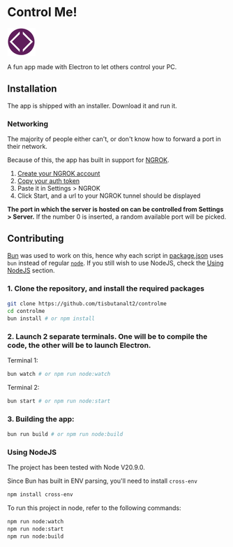 # Control Me!
<img src="./resources/icon.png" width="64" height="64">

A fun app made with Electron to let others control your PC.

## Installation
The app is shipped with an installer. Download it and run it.

### Networking
The majority of people either can't, or don't know how to forward a port in their network.

Because of this, the app has built in support for [NGROK](https://ngrok.com).

1. [Create your NGROK account](https://dashboard.ngrok.com/signup)
2. [Copy your auth token](https://dashboard.ngrok.com/get-started/your-authtoken)
3. Paste it in Settings > NGROK
4. Click Start, and a url to your NGROK tunnel should be displayed

**The port in which the server is hosted on can be controlled from Settings > Server.** If the number 0 is inserted, a random available port will be picked.

## Contributing
[Bun](https://bun.sh) was used to work on this, hence why each script in [package.json](./package.json) uses `bun` instead of regular [`node`](https://nodejs.org).
If you still wish to use NodeJS, check the [Using NodeJS](#using-nodejs) section.

### 1. Clone the repository, and install the required packages
```sh
git clone https://github.com/tisbutanalt2/controlme
cd controlme
bun install # or npm install
```

### 2. Launch 2 separate terminals. One will be to compile the code, the other will be to launch Electron.
Terminal 1:
```sh
bun watch # or npm run node:watch
```

Terminal 2:
```sh
bun start # or npm run node:start
```

### 3. Building the app:
```sh
bun run build # or npm run node:build
```

### Using NodeJS
The project has been tested with Node V20.9.0.

Since Bun has built in ENV parsing, you'll need to install `cross-env`
```sh
npm install cross-env
```

To run this project in node, refer to the following commands:
```sh
npm run node:watch
npm run node:start
npm run node:build
```